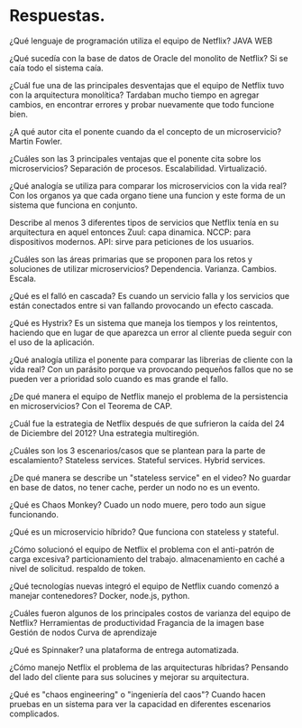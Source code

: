 # Respuestas.
¿Qué lenguaje de programación utiliza el equipo de Netflix?
JAVA WEB

¿Qué sucedía con la base de datos de Oracle del monolito de Netflix?
Si se caía todo el sistema caía.

¿Cuál fue una de las principales desventajas que el equipo de Netflix tuvo con la arquitectura monolítica?
Tardaban mucho tiempo en agregar cambios, en encontrar errores y probar nuevamente que todo funcione bien. 

¿A qué autor cita el ponente cuando da el concepto de un microservicio?
Martin Fowler.

¿Cuáles son las 3 principales ventajas que el ponente cita sobre los microservicios?
Separación de procesos.
Escalabilidad.
Virtualizació.

¿Qué analogía se utiliza para comparar los microservicios con la vida real?
Con los organos ya que cada organo tiene una funcion y este forma de un sistema que funciona en conjunto. 

Describe al menos 3 diferentes tipos de servicios que Netflix tenía en su arquitectura en aquel entonces
Zuul: capa dinamica.
NCCP: para dispositivos modernos.
API:  sirve para peticiones de los usuarios.

¿Cuáles son las áreas primarias que se proponen para los retos y soluciones de utilizar microservicios?
Dependencia.
Varianza.
Cambios.
Escala.

¿Qué es el falló en cascada?
Es cuando un servicio falla y los servicios que están conectados entre si van fallando provocando un efecto cascada.

¿Qué es Hystrix?
Es un sistema que maneja los tiempos y los reintentos, haciendo que en lugar de que aparezca un error al cliente pueda seguir con el uso de la aplicación.

¿Qué analogía utiliza el ponente para comparar las librerias de cliente con la vida real?
Con un parásito porque va provocando pequeños fallos que no se pueden ver a prioridad solo cuando es mas grande el fallo. 

¿De qué manera el equipo de Netflix manejo el problema de la persistencia en microservicios?
Con el Teorema de CAP.

¿Cuál fue la estrategia de Netflix después de que sufrieron la caída del 24 de Diciembre del 2012?
Una estrategia multiregión.

¿Cuáles son los 3 escenarios/casos que se plantean para la parte de escalamiento?
Stateless services.
Stateful services.
Hybrid services.

¿De qué manera se describe un "stateless service" en el video?
No guardar en base de datos, no tener cache,
perder un nodo no es un evento.

¿Qué es Chaos Monkey?
Cuado un nodo muere, pero todo aun sigue funcionando.

¿Qué es un microservicio híbrido?
Que funciona con stateless y stateful.

¿Cómo solucionó el equipo de Netflix el problema con el anti-patrón de carga excesiva?
particionamiento del trabajo.
almacenamiento en caché a nivel de solicitud.
respaldo de token.

¿Qué tecnologías nuevas integró el equipo de Netflix cuando comenzó a manejar contenedores?
Docker, node.js, python.

¿Cuáles fueron algunos de los principales costos de varianza del equipo de Netflix?
Herramientas de productividad
Fragancia de la imagen base
Gestión de nodos
Curva de aprendizaje

¿Qué es Spinnaker?
una plataforma de entrega automatizada. 

¿Cómo manejo Netflix el problema de las arquitecturas híbridas?
Pensando del lado del cliente para sus solucines y mejorar su arquitectura.

¿Qué es "chaos engineering" o "ingeniería del caos"?
Cuando hacen pruebas en un sistema para ver la capacidad en diferentes escenarios complicados.